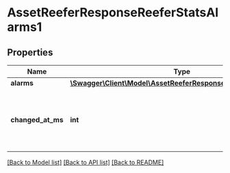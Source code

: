 # AssetReeferResponseReeferStatsAlarms1

## Properties
Name | Type | Description | Notes
------------ | ------------- | ------------- | -------------
**alarms** | [**\Swagger\Client\Model\AssetReeferResponseReeferStatsAlarms[]**](AssetReeferResponseReeferStatsAlarms.md) |  | [optional] 
**changed_at_ms** | **int** | Timestamp when the alarms were reported, in Unix milliseconds since epoch | [optional] 

[[Back to Model list]](../README.md#documentation-for-models) [[Back to API list]](../README.md#documentation-for-api-endpoints) [[Back to README]](../README.md)


